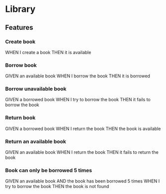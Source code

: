 # Library

## Features

### Create book

WHEN I create a book
THEN it is available

### Borrow book

GIVEN an available book
WHEN I borrow the book
THEN it is borrowed

### Borrow unavailable book

GIVEN a borrowed book
WHEN I try to borrow the book
THEN it fails to borrow the book

### Return book

GIVEN a borrowed book
WHEN I return the book
THEN the book is available

### Return an available book

GIVEN an available book
WHEN I return the book
THEN it fails to return the book

### Book can only be borrowed 5 times

GIVEN an available book
AND the book has been borrowed 5 times
WHEN I try to borrow the book
THEN the book is not found
